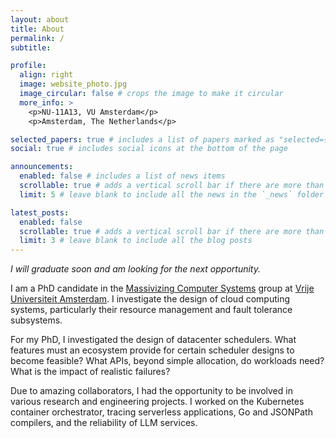 ```yaml
---
layout: about
title: About
permalink: /
subtitle: 

profile:
  align: right
  image: website_photo.jpg
  image_circular: false # crops the image to make it circular
  more_info: >
    <p>NU-11A13, VU Amsterdam</p>
    <p>Amsterdam, The Netherlands</p>

selected_papers: true # includes a list of papers marked as "selected={true}"
social: true # includes social icons at the bottom of the page

announcements:
  enabled: false # includes a list of news items
  scrollable: true # adds a vertical scroll bar if there are more than 3 news items
  limit: 5 # leave blank to include all the news in the `_news` folder

latest_posts:
  enabled: false
  scrollable: true # adds a vertical scroll bar if there are more than 3 new posts items
  limit: 3 # leave blank to include all the blog posts
---
```


_I will graduate soon and am looking for the next opportunity._

I am a PhD candidate in the <a href='https://atlarge-research.com/stalluri/'>Massivizing Computer Systems</a> group at <a href='https://vu.nl/en'>Vrije Universiteit Amsterdam</a>. I investigate the design of cloud computing systems, particularly their resource management and fault tolerance subsystems.

For my PhD, I investigated the design of datacenter schedulers. What features must an ecosystem provide for certain scheduler designs to become feasible? What APIs, beyond simple allocation, do workloads need? What is the impact of realistic failures?

Due to amazing collaborators, I had the opportunity to be involved in various research and engineering projects. I worked on the Kubernetes container orchestrator, tracing serverless applications, Go and JSONPath compilers, and the reliability of LLM services.
